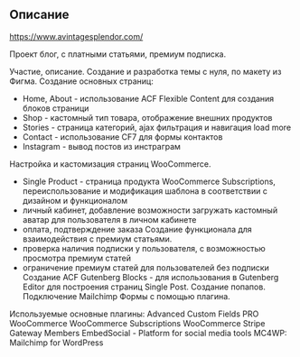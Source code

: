 

## Описание

https://www.avintagesplendor.com/

Проект блог, с платными статьями, премиум подписка.

Участие, описание.
Создание и разработка темы с нуля, по макету из Фигма.
Создание основных страниц:
- Home, About - использование ACF Flexible Content для создания блоков страници
- Shop - кастомный тип товара, отображение внешних продуктов
- Stories - страница категорий, ajax фильтрация и навигация load more
- Contact - использование CF7 для формы контактов
- Instagram - вывод постов из инстраграм
  
Настройка и кастомизация страниц WooCommerce. 
- Single Product - страница продукта WooCommerce Subscriptions, переиспользование и модификация шаблона в соответствии с дизайном и функционалом
- личный кабинет, добавление возможности загружать кастомный аватар для пользователя в личном кабинете
- оплата, подтверждение заказа
Создание функционала для взаимодействия с премиум статьями.
- проверка наличия подписки у пользователя, с возможностью просмотра премиум статей
- ограничение премиум статей для пользователей без подписки
Создание ACF Gutenberg Blocks - для использования в Gutenberg Editor для построения страниц Single Post.
Создание попапов.
Подключение Mailchimp Формы с помощью плагина.

Используемые основные плагины:
Advanced Custom Fields PRO
WooCommerce 
WooCommerce Subscriptions
WooCommerce Stripe Gateway
Members 
EmbedSocial - Platform for social media tools
MC4WP: Mailchimp for WordPress







